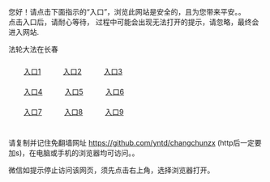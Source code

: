 您好！请点击下面指示的“入口”，浏览此网站是安全的，且为您带来平安。。 <br/>
点击入口后，请耐心等待， 过程中可能会出现无法打开的提示，请忽略，最终会进入网站. </br>

法轮大法在长春<br/>
<div style="padding:10px"><a style="margin:20px" target="_blank" href="https://d206qnfxs21za4.cloudfront.net/2Qpsp?ejobdky" id="ccLink1" rel="nofollow">入口1</a> <a target="_blank" style="margin:20px" href="https://d1bkcfs6qrwalo.cloudfront.net/2Qpsp?fzodxb" id="ccLink2" rel="nofollow">入口2</a> <a style="margin:20px" target="_blank" href="https://d25mts1ek2iqif.cloudfront.net/2Qpsp?ishlhaq" id="ccLink3" rel="nofollow">入口3</a></div>

<div style="padding:10px" ><a style="margin:20px" target="_blank" href="https://d206qnfxs21za4.cloudfront.net/2Qpsp?ejobdky" id="ccLink4" rel="nofollow">入口4</a> <a style="margin:20px" href="https://d1bkcfs6qrwalo.cloudfront.net/2Qpsp?fzodxb" target="_blank" id="ccLink5" rel="nofollow">入口5</a> <a style="margin:20px" href="https://d25mts1ek2iqif.cloudfront.net/2Qpsp?ishlhaq" target="_blank" id="ccLink6" rel="nofollow">入口6</a></div>

<div style="padding:10px"><a style="margin:20px" target="_blank" href="https://d206qnfxs21za4.cloudfront.net/2Qpsp?ejobdky" id="ccLink7" rel="nofollow">入口7</a> <a style="margin:20px" href="https://d1bkcfs6qrwalo.cloudfront.net/2Qpsp?fzodxb" target="_blank" id="ccLink8" rel="nofollow">入口8</a> <a style="margin:20px" target="_blank" href="https://d25mts1ek2iqif.cloudfront.net/2Qpsp?ishlhaq" id="ccLink9" rel="nofollow">入口9</a></div>

<br/>



请复制并记住免翻墙网址 https://github.com/yntd/changchunzx (http后一定要加s)，在电脑或手机的浏览器均可访问。。<br/>

微信如提示停止访问该网页，须先点击右上角，选择浏览器打开。
